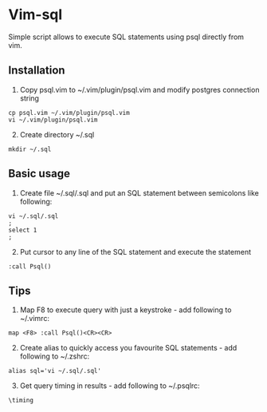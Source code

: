 # Vim-sql
Simple script allows to execute SQL statements using psql directly from vim.

## Installation
1. Copy psql.vim to ~/.vim/plugin/psql.vim and modify postgres connection string
```
cp psql.vim ~/.vim/plugin/psql.vim
vi ~/.vim/plugin/psql.vim
```
2. Create directory ~/.sql
```
mkdir ~/.sql
```

## Basic usage
1. Create file ~/.sql/.sql and put an SQL statement between semicolons like following:
```
vi ~/.sql/.sql
;
select 1
;
```
2. Put cursor to any line of the SQL statement and execute the statement
```
:call Psql()
```

## Tips
1. Map F8 to execute query with just a keystroke - add following to ~/.vimrc: 
```
map <F8> :call Psql()<CR><CR>
```
2. Create alias to quickly access you favourite SQL statements - add following to ~/.zshrc: 
```
alias sql='vi ~/.sql/.sql'
```
3. Get query timing in results - add following to ~/.psqlrc:
```
\timing
```
